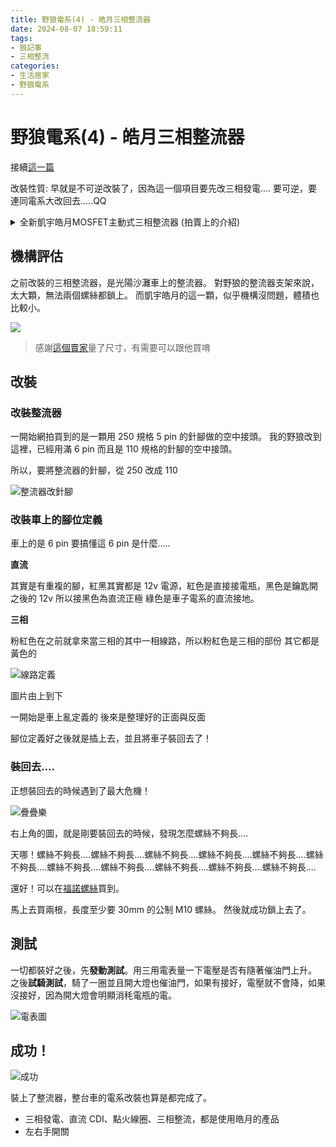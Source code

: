 ```yaml
---
title: 野狼電系(4) - 皓月三相整流器
date: 2024-08-07 18:59:11
tags:
- 狼記事
- 三相整流
categories:
- 生活居家
- 野狼電系
---
```


# 野狼電系(4) - 皓月三相整流器

接續[這一篇](/2023/12-29-bike/dc-cdi-and-coil/)

改裝性質: 早就是不可逆改裝了，因為這一個項目要先改三相發電....
要可逆，要連同電系大改回去.....QQ

<details>
    <summary>全新凱宇皓月MOSFET主動式三相整流器 (拍賣上的介紹)</summary>

> 
> 最新的產品，更佳的效能，可靠耐用度再提高，一如既往的合理價格供應。
> 簡單介紹一下全新MOSFET整流器與之前開閉路版本的差異:
> 
> 1. **功率更高** (單相最大電流25A，三相40A)，各品牌輕檔車種皆可放心使用。
> 2. **效率比開閉路再提高25%**、溫度更低、耐用度再提高。
> 3. **電壓更穩** - 主動式MOSFET採PWM技術微調穩壓，引擎低轉的回充電流提高，引擎性能也會因此更穩定。
> 4. **節能省油**(平均5%以上)，引擎溫度降低，扭力提高(與發電機功率成正比)。使用效果明顯，怠速穩定、引擎運轉變輕快。
> 5. 國產輕檔車整流器常壞可參考，但須先查明沒有其他線路故障因素。
> 6. 輸出電壓 14.8~15.0V。
> 
> **適用車種**
> 
> A博士/名流125 / 頂客Dink 150化油 / G4噴射 / G5化油噴射 / 豪邁125 / GP125噴射
> Many / Going 噴射 / Racing雷霆125/150化油
> Gmax150/200 / Jbubu
> 哈特佛電噴125/150/223車系 / 夜鷹320
> 
> **產品說明**
> 
> 皓月前一代的開閉路式整流器，是藉由整流器的工作開關控制來節能，達到省油降溫的效果。
> 效果已經很好，但是MOSFET主動式整流再次全方位的提升的整流器的效能，以及可靠度。
> 製造工藝複雜度和材料上都比之前提高的更多，從附圖的線路結構比較圖上，就能看出明顯差異。
> 
> (下面講理論，沒興趣的可以跳過)
> 
> 無論是傳統閉路整流，或是前一代的皓月開閉路式整流，都是以DIODE二極體為基礎的三相整流器。
> 有電力電子基礎的車友應該都知道，二極體的順向導通壓降大約是0.6V，而且還有導通和截止的遲滯損失。
> 全波整流迴路要通過兩個二極體，壓降就是1.2V，再與通過電流(A)的乘積，就是發熱損失(W)。
> 在瞬間最大，每一相都輸入25A的情況下，發熱損失至少高達1.2V x 25A x 3Phase = 90W
> 這也是為何高功率的傳統車用整流器，通常都具有很大面積的散熱片，卻仍然溫度高得燙手。
> 
> 最新MOSFET整流器，捨棄了傳統DIODE二極體
> 採用了更高速、所有功率晶體中最低導通阻抗的「功率金氧半場效電晶體」- Power MOSFET，把導通阻抗降低到驚人的「毫歐姆」等級。
> 再配合微電腦PWM精密控制「零點切換」技術，整流器的轉換損失得以降到最低。
> 
> 經過實際測試，凱宇皓月MOSFET主動整流的溫度，在電噴系統，加上開大燈，總功耗約100W，且無風的情況下。
> 本體溫度可以維持恆定在45攝氏度上下，從發熱量就能看出，以功率轉換裝置來說，是非常優越的效能。
> 
> 也許有些車友會疑問，凱宇皓月MOSFET主動整流的技術，是否會與台灣市售某品牌(8xx)的產品衝突。
> 其實並不會，使用功率晶體替代二極體進行高效率交直流轉換，在電力電子AC/DC轉換領域，是相當普遍的技術。
> 例如不斷電系統UPS，太陽能轉換器PV Inverter，或是主動式諧波改善設備 Active Power Filter等等，都能看到。
> 過去車用系統沒有，是因為早期這類技術，主要是應用在三相大功率設備，還沒廉價到應用在交通工具上而已。
> 
> 
>  **維修用客戶請看這裡**
> 
> 有些老車電池回充異常，不一定是整流器故障造成。
> 更換整流器以前，建議先檢查一下發電機是否有欠相，或是三條黃線之間阻抗差異明顯的情形。
> 此外，整流器輸出到電池正端，及負端的阻抗，也要分別以三用電表的最小阻抗檔位確認，原則都必須接近無阻抗(0.01~0.05歐姆)方為正常。以及保險絲，包含保險絲座的阻抗，也要確認。
> 若回充線路阻抗過大時，除了回充電壓異常，也會造成整流器的過熱損壞。
> 

</details>

## 機構評估

之前改裝的三相整流器，是光陽沙灘車上的整流器。
對野狼的整流器支架來說，太大顆，無法兩個螺絲都鎖上。
而凱宇皓月的這一顆，似乎機構沒問題，體積也比較小。

![](https://i.imgur.com/tXltxwG.png)

> 感謝[這個賣家](https://www.ruten.com.tw/item/show?22011343708832)量了尺寸，有需要可以跟他買唷

## 改裝

### 改裝整流器

一開始網拍買到的是一顆用 250 規格 5 pin 的針腳做的空中接頭。
我的野狼改到這裡，已經用滿 6 pin 而且是 110 規格的針腳的空中接頭。

所以，要將整流器的針腳，從 250 改成 110

![整流器改針腳](https://i.imgur.com/tj1XHzy.png)

### 改裝車上的腳位定義

車上的是 6 pin 要搞懂這 6 pin 是什麼.....

**直流**

其實是有重複的腳，紅黑其實都是 12v 電源，紅色是直接接電瓶，黑色是鑰匙開之後的 12v 所以接黑色為直流正極
綠色是車子電系的直流接地。

**三相**

粉紅色在之前就拿來當三相的其中一相線路，所以粉紅色是三相的部份
其它都是黃色的

![線路定義](https://i.imgur.com/XSlL5h9.png)

圖片由上到下

一開始是車上亂定義的
後來是整理好的正面與反面

腳位定義好之後就是插上去，並且將車子裝回去了！

### 裝回去....

正想裝回去的時候遇到了最大危機！

![疊疊樂](https://i.imgur.com/bgfcpES.png)

右上角的圖，就是剛要裝回去的時候，發現怎麼螺絲不夠長....

天哪！螺絲不夠長....螺絲不夠長....螺絲不夠長....螺絲不夠長....螺絲不夠長....螺絲不夠長....螺絲不夠長....螺絲不夠長....螺絲不夠長....螺絲不夠長....螺絲不夠長....

還好！可以在[福諾螺絲](https://maps.app.goo.gl/K9MPM6xXqgAuYgDF9)買到。

馬上去買兩根，長度至少要 30mm 的公制 M10 螺絲。
然後就成功鎖上去了。

## 測試

一切都裝好之後，先**發動測試**。用三用電表量一下電壓是否有隨著催油門上升。
之後**試騎測試**，騎了一圈並且開大燈也催油門，如果有接好，電壓就不會降，如果沒接好，因為開大燈會明顯消秏電瓶的電。

![電表圖](https://i.imgur.com/rlcXuOu.png)

## 成功！

![成功](https://i.imgur.com/EAe1mEt.png)

裝上了整流器，整台車的電系改裝也算是都完成了。
- 三相發電、直流 CDI、點火線圈、三相整流，都是使用皓月的產品
- 左右手開關

